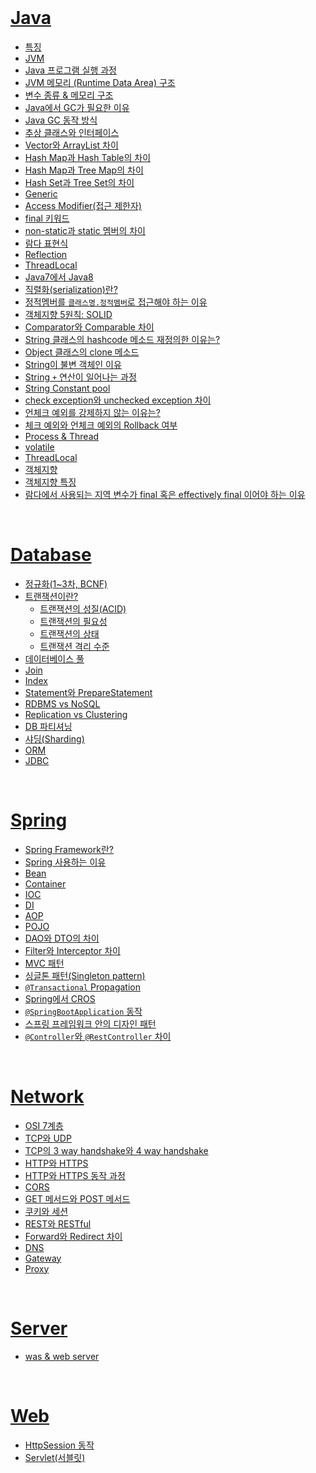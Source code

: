<br />

# [Java](https://github.com/hyerin6/TIL/tree/main/Interview/Java)     
* [특징](https://github.com/hyerin6/TIL/tree/main/Interview/Java#특징)    
* [JVM](https://github.com/hyerin6/TIL/tree/main/Interview/Java#jvm)   
* [Java 프로그램 실행 과정](https://github.com/hyerin6/TIL/tree/main/Interview/Java#java-프로그램-실행-과정)   
* [JVM 메모리 (Runtime Data Area) 구조](https://github.com/hyerin6/TIL/tree/main/Interview/Java#jvm-메모리-runtime-data-area-구조)   
* [변수 종류 & 메모리 구조](https://github.com/hyerin6/TIL/tree/main/Interview/Java#변수-종류--메모리-구조)    
* [Java에서 GC가 필요한 이유](https://github.com/hyerin6/TIL/tree/main/Interview/Java#java에서-gc가-필요한-이유)   
* [Java GC 동작 방식](https://github.com/hyerin6/TIL/tree/main/Interview/Java#java-gc-동작-방식)   
* [추상 클래스와 인터페이스](https://github.com/hyerin6/TIL/tree/main/Interview/Java#추상-클래스와-인터페이스)   
* [Vector와 ArrayList 차이](https://github.com/hyerin6/TIL/tree/main/Interview/Java#vector와-arraylist-차이)   
* [Hash Map과 Hash Table의 차이](https://github.com/hyerin6/TIL/tree/main/Interview/Java#hash-map과-hash-table의-차이)     
* [Hash Map과 Tree Map의 차이](https://github.com/hyerin6/TIL/tree/main/Interview/Java#hash-map과-tree-map의-차이)      
* [Hash Set과 Tree Set의 차이](https://github.com/hyerin6/TIL/tree/main/Interview/Java#hash-set과-tree-set의-차이)   
* [Generic](https://github.com/hyerin6/TIL/tree/main/Interview/Java#generic)   
* [Access Modifier(접근 제한자)](https://github.com/hyerin6/TIL/tree/main/Interview/Java#access-modifier접근-제한자)   
* [final 키워드](https://github.com/hyerin6/TIL/tree/main/Interview/Java#final-키워드)    
* [non-static과 static 멤버의 차이](https://github.com/hyerin6/TIL/tree/main/Interview/Java#non-static과-static-멤버의-차이)    
* [람다 표현식](https://github.com/hyerin6/TIL/tree/main/Interview/Java#람다-표현식)    
* [Reflection](https://github.com/hyerin6/TIL/tree/main/Interview/Java#reflection)     
* [ThreadLocal](https://github.com/hyerin6/TIL/tree/main/Interview/Java#threadLocal)     
* [Java7에서 Java8](https://github.com/hyerin6/TIL/tree/main/Interview/Java#java7에서-java8)     
* [직렬화(serialization)란?](https://github.com/hyerin6/TIL/tree/main/Interview/Java#직렬화serialization란)     
* [정적멤버를 `클래스명.정적멤버`로 접근해야 하는 이유](https://github.com/hyerin6/TIL/tree/main/Interview/Java#정적멤버를-클래스명정적멤버로-접근해야-하는-이유)     
* [객체지향 5원칙: SOLID](https://github.com/hyerin6/TIL/tree/main/Interview/Java#객체지향-5원칙-solid)    
* [Comparator와 Comparable 차이](https://github.com/hyerin6/TIL/tree/main/Interview/Java#comparator와-comparable-차이)    
* [String 클래스의 hashcode 메소드 재정의한 이유는?](https://github.com/hyerin6/TIL/tree/main/Interview/Java#string-클래스의-hashcode-메소드-재정의한-이유는)    
* [Object 클래스의 clone 메소드](https://github.com/hyerin6/TIL/tree/main/Interview/Java#object-클래스의-clone-메소드)    
* [String이 불변 객체인 이유](https://github.com/hyerin6/TIL/tree/main/Interview/Java#string이-불변-객체인-이유)    
* [String `+` 연산이 일어나는 과정](https://github.com/hyerin6/TIL/tree/main/Interview/Java#string--연산이-일어나는-과정)    
* [String Constant pool](https://github.com/hyerin6/TIL/tree/main/Interview/Java#string-constant-pool)    
* [check exception와 unchecked exception 차이](https://github.com/hyerin6/TIL/tree/main/Interview/Java#check-exception와-unchecked-exception-차이)    
* [언체크 예외를 강제하지 않는 이유는?](https://github.com/hyerin6/TIL/tree/main/Interview/Java#언체크-예외를-강제하지-않는-이유는)    
* [체크 예외와 언체크 예외의 Rollback 여부](https://github.com/hyerin6/TIL/tree/main/Interview/Java#체크-예외와-언체크-예외의-rollback-여부)    
* [Process & Thread](https://github.com/hyerin6/TIL/tree/main/Interview/Java#process--thread)  
* [volatile](https://github.com/hyerin6/TIL/tree/main/Interview/Java#volatile)  
* [ThreadLocal](https://github.com/hyerin6/TIL/tree/main/Interview/Java#threadLocal)  
* [객체지향](https://github.com/hyerin6/TIL/tree/main/Interview/Java#객체지향)
* [객체지향 특징](https://github.com/hyerin6/TIL/tree/main/Interview/Java#객체지향-특징)
* [람다에서 사용되는 지역 변수가 final 혹은 effectively final 이어야 하는 이유](https://github.com/hyerin6/TIL/tree/main/Interview/Java#람다에서-사용되는-지역-변수가-final-혹은-effectively-final-이어야-하는-이유)

<br />


# [Database](https://github.com/hyerin6/TIL/tree/main/Interview/Database) 
* [정규화(1~3차, BCNF)](https://github.com/hyerin6/TIL/tree/main/Interview/Database#정규화13차-bcnf)
* [트랜잭션이란?](https://github.com/hyerin6/TIL/tree/main/Interview/Database#트랜잭션이란) 
    - [트랜잭션의 성질(ACID)](https://github.com/hyerin6/TIL/tree/main/Interview/Database#트랜잭션의-성질-acid) 
    - [트랜잭션의 필요성](https://github.com/hyerin6/TIL/tree/main/Interview/Database#트랜잭션의-필요성) 
    - [트랜잭션의 상태](https://github.com/hyerin6/TIL/tree/main/Interview/Database#트랜잭션의-상태) 
    - [트랜잭션 격리 수준](https://github.com/hyerin6/TIL/tree/main/Interview/Database#트랜잭션-격리-수준) 
* [데이터베이스 풀](https://github.com/hyerin6/TIL/tree/main/Interview/Database#데이터베이스-풀)
* [Join](https://github.com/hyerin6/TIL/tree/main/Interview/Database#join)
* [Index](https://github.com/hyerin6/TIL/tree/main/Interview/Database#index)
* [Statement와 PrepareStatement](https://github.com/hyerin6/TIL/tree/main/Interview/Database#statement와-preparestatement)
* [RDBMS vs NoSQL](https://github.com/hyerin6/TIL/tree/main/Interview/Database#rdbms-vs-nosql)
* [Replication vs Clustering](https://github.com/hyerin6/TIL/tree/main/Interview/Database#replication-vs-clustering)  
* [DB 파티셔닝](https://github.com/hyerin6/TIL/tree/main/Interview/Database#db-파티셔닝)
* [샤딩(Sharding)](https://github.com/hyerin6/TIL/tree/main/Interview/Database#샤딩sharding)
* [ORM](https://github.com/hyerin6/TIL/tree/main/Interview/Database#orm)
* [JDBC](https://github.com/hyerin6/TIL/tree/main/Interview/Database#jdbc)

<br />

# [Spring](https://github.com/hyerin6/TIL/tree/main/Interview/Spring)    
* [Spring Framework란?](https://github.com/hyerin6/TIL/tree/main/Interview/Spring#spring-framework란)
* [Spring 사용하는 이유](https://github.com/hyerin6/TIL/tree/main/Interview/Spring#spring-%EC%82%AC%EC%9A%A9%ED%95%98%EB%8A%94-%EC%9D%B4%EC%9C%A0)
* [Bean](https://github.com/hyerin6/TIL/tree/main/Interview/Spring#bean)
* [Container](https://github.com/hyerin6/TIL/tree/main/Interview/Spring#container)
* [IOC](https://github.com/hyerin6/TIL/tree/main/Interview/Spring#ioc)
* [DI](https://github.com/hyerin6/TIL/tree/main/Interview/Spring#di)
* [AOP](https://github.com/hyerin6/TIL/tree/main/Interview/Spring#aop)
* [POJO](https://github.com/hyerin6/TIL/tree/main/Interview/Spring#pojo)
* [DAO와 DTO의 차이](https://github.com/hyerin6/TIL/tree/main/Interview/Spring#dao와-dto의-차이)
* [Filter와 Interceptor 차이](https://github.com/hyerin6/TIL/tree/main/Interview/Spring#filter와-interceptor-차이)
* [MVC 패턴](https://github.com/hyerin6/TIL/tree/main/Interview/Spring#mvc-패턴)
* [싱글톤 패턴(Singleton pattern)](https://github.com/hyerin6/TIL/tree/main/Interview/Spring#싱글톤-패턴singleton-pattern)
* [`@Transactional` Propagation](https://github.com/hyerin6/TIL/tree/main/Interview/Spring#transactional-propagation)  
* [Spring에서 CROS](https://github.com/hyerin6/TIL/tree/main/Interview/Spring#spring에서-cors)
* [`@SpringBootApplication` 동작](https://github.com/hyerin6/TIL/tree/main/Interview/Spring#springbootapplication-동작)
* [스프링 프레임워크 안의 디자인 패턴](https://github.com/hyerin6/TIL/tree/main/Interview/Spring#)
* [`@Controller`와 `@RestController` 차이](https://github.com/hyerin6/TIL/tree/main/Interview/Spring#)


<br />

# [Network](https://github.com/hyerin6/TIL/tree/main/Interview/Network)
* [OSI 7계층](https://github.com/hyerin6/TIL/tree/main/Interview/Network#osi-7계층)
* [TCP와 UDP](https://github.com/hyerin6/TIL/tree/main/Interview/Network#tcp와-udp)
* [TCP의 3 way handshake와 4 way handshake](https://github.com/hyerin6/TIL/tree/main/Interview/Network#tcp의-3-way-handshake와-4-way-handshake)
* [HTTP와 HTTPS](https://github.com/hyerin6/TIL/tree/main/Interview/Network#http와-https)
* [HTTP와 HTTPS 동작 과정](https://github.com/hyerin6/TIL/tree/main/Interview/Network#http와-https-동작-과정)
* [CORS](https://github.com/hyerin6/TIL/tree/main/Interview/Network#cors)
* [GET 메서드와 POST 메서드](https://github.com/hyerin6/TIL/tree/main/Interview/Network#get-메서드와-post-메서드)
* [쿠키와 세션](https://github.com/hyerin6/TIL/tree/main/Interview/Network#쿠키와-세션)    
* [REST와 RESTful](https://github.com/hyerin6/TIL/tree/main/Interview/Network#rest와-restful)
* [Forward와 Redirect 차이](https://github.com/hyerin6/TIL/tree/main/Interview/Network#forward와-redirect-차이)
* [DNS]()
* [Gateway]()
* [Proxy]()


<br />

# [Server]() 
* [was & web server](https://github.com/hyerin6/TIL/tree/main/Interview/Server#was--web-server)

<br />

# [Web](https://github.com/hyerin6/TIL/tree/main/Interview/Web)
* [HttpSession 동작](https://github.com/hyerin6/TIL/tree/main/Interview/Web#httpsession-동작)
* [Servlet(서블릿)](https://github.com/hyerin6/TIL/tree/main/Interview/Web#)
